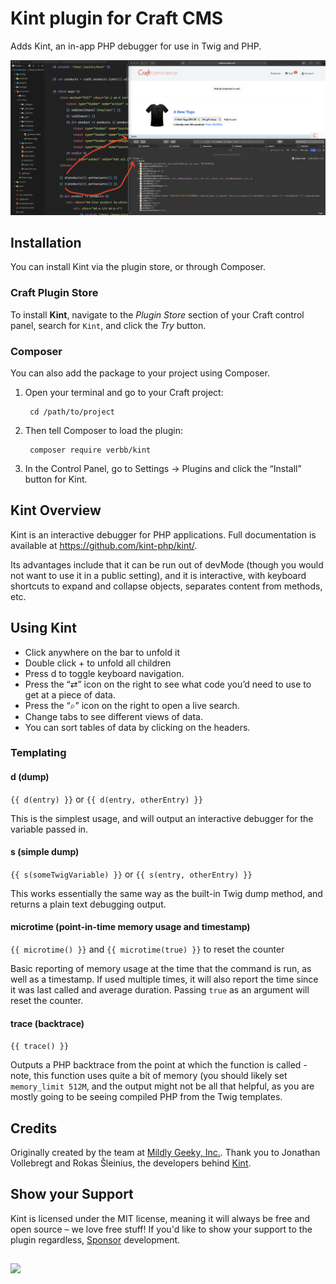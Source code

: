 # Kint plugin for Craft CMS
Adds Kint, an in-app PHP debugger for use in Twig and PHP.

![Screenshot](screenshots/screenshot.png)

## Installation
You can install Kint via the plugin store, or through Composer.

### Craft Plugin Store
To install **Kint**, navigate to the _Plugin Store_ section of your Craft control panel, search for `Kint`, and click the _Try_ button.

### Composer
You can also add the package to your project using Composer.

1. Open your terminal and go to your Craft project:

        cd /path/to/project

2. Then tell Composer to load the plugin:
    
        composer require verbb/kint

3. In the Control Panel, go to Settings → Plugins and click the “Install” button for Kint.

## Kint Overview
Kint is an interactive debugger for PHP applications. Full documentation is available at https://github.com/kint-php/kint/.

Its advantages include that it can be run out of devMode (though you would not want to use it in a public setting), and
it is interactive, with keyboard shortcuts to expand and collapse objects, separates content from methods, etc.

## Using Kint
- Click anywhere on the bar to unfold it
- Double click + to unfold all children
- Press d to toggle keyboard navigation.
- Press the “⇄” icon on the right to see what code you’d need to use to get at a piece of data.
- Press the “⌕” icon on the right to open a live search.
- Change tabs to see different views of data.
- You can sort tables of data by clicking on the headers.

### Templating

#### d (dump)
`{{ d(entry) }}` or `{{ d(entry, otherEntry) }}`

This is the simplest usage, and will output an interactive debugger for the variable passed in.

#### s (simple dump)
`{{ s(someTwigVariable) }}` or `{{ s(entry, otherEntry) }}`

This works essentially the same way as the built-in Twig dump method, and returns a plain text debugging output.

#### microtime (point-in-time memory usage and timestamp)
`{{ microtime() }}` and `{{ microtime(true) }}` to reset the counter

Basic reporting of memory usage at the time that the command is run, as well as a timestamp. If used multiple times,
it will also report the time since it was last called and average duration. Passing `true` as an argument will reset the counter.

#### trace (backtrace)
`{{ trace() }}`

Outputs a PHP backtrace from the point at which the function is called - note, this function uses quite a bit of memory
(you should likely set `memory_limit 512M`, and the output might not be all that helpful, as you are mostly going to be
seeing compiled PHP from the Twig templates.

## Credits
Originally created by the team at [Mildly Geeky, Inc.](https://mildlygeeky.com). Thank you to Jonathan Vollebregt and Rokas Šleinius, the developers behind [Kint](https://github.com/kint-php/kint/).

## Show your Support
Kint is licensed under the MIT license, meaning it will always be free and open source – we love free stuff! If you'd like to show your support to the plugin regardless, [Sponsor](https://github.com/sponsors/verbb) development.

<h2></h2>

<a href="https://verbb.io" target="_blank">
    <img width="100" src="https://verbb.io/assets/img/verbb-pill.svg">
</a>
